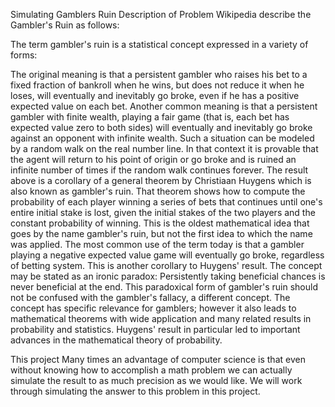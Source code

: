 Simulating Gamblers Ruin
Description of Problem
Wikipedia describe the Gambler's Ruin as follows:

The term gambler's ruin is a statistical concept expressed in a variety of forms:

The original meaning is that a persistent gambler who raises his bet to a fixed fraction of bankroll when he wins, but does not reduce it when he loses, will eventually and inevitably go broke, even if he has a positive expected value on each bet.
Another common meaning is that a persistent gambler with finite wealth, playing a fair game (that is, each bet has expected value zero to both sides) will eventually and inevitably go broke against an opponent with infinite wealth. Such a situation can be modeled by a random walk on the real number line. In that context it is provable that the agent will return to his point of origin or go broke and is ruined an infinite number of times if the random walk continues forever.
The result above is a corollary of a general theorem by Christiaan Huygens which is also known as gambler's ruin. That theorem shows how to compute the probability of each player winning a series of bets that continues until one's entire initial stake is lost, given the initial stakes of the two players and the constant probability of winning. This is the oldest mathematical idea that goes by the name gambler's ruin, but not the first idea to which the name was applied.
The most common use of the term today is that a gambler playing a negative expected value game will eventually go broke, regardless of betting system. This is another corollary to Huygens' result.
The concept may be stated as an ironic paradox: Persistently taking beneficial chances is never beneficial at the end. This paradoxical form of gambler's ruin should not be confused with the gambler's fallacy, a different concept.
The concept has specific relevance for gamblers; however it also leads to mathematical theorems with wide application and many related results in probability and statistics. Huygens' result in particular led to important advances in the mathematical theory of probability.

This project
Many times an advantage of computer science is that even without knowing how to accomplish a math problem we can actually simulate the result to as much precision as we would like. We will work through simulating the answer to this problem in this project.

